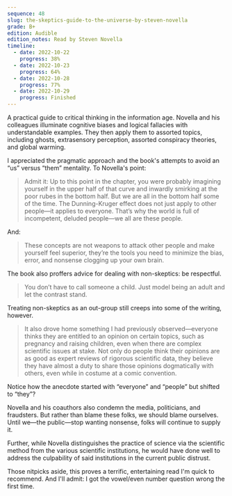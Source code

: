 ```yaml
---
sequence: 48
slug: the-skeptics-guide-to-the-universe-by-steven-novella
grade: B+
edition: Audible
edition_notes: Read by Steven Novella
timeline:
  - date: 2022-10-22
    progress: 38%
  - date: 2022-10-23
    progress: 64%
  - date: 2022-10-28
    progress: 77%
  - date: 2022-10-29
    progress: Finished
---
```


A practical guide to critical thinking in the information age. Novella and his colleagues illuminate cognitive biases and logical fallacies with understandable examples. They then apply them to assorted topics, including ghosts, extrasensory perception, assorted conspiracy theories, and global warming.

<!-- end -->

I appreciated the pragmatic approach and the book's attempts to avoid an “us” versus “them” mentality. To Novella's point:

> Admit it: Up to this point in the chapter, you were probably imagining yourself in the upper half of that curve and inwardly smirking at the poor rubes in the bottom half. But we are all in the bottom half some of the time. The Dunning-Kruger effect does not just apply to other people—it applies to everyone. That’s why the world is full of incompetent, deluded people—we all are these people.

And:

> These concepts are not weapons to attack other people and make yourself feel superior, they’re the tools you need to minimize the bias, error, and nonsense clogging up your own brain.

The book also proffers advice for dealing with non-skeptics: be respectful.

> You don’t have to call someone a child. Just model being an adult and let the contrast stand.

Treating non-skeptics as an out-group still creeps into some of the writing, however.

> It also drove home something I had previously observed—everyone thinks they are entitled to an opinion on certain topics, such as pregnancy and raising children, even when there are complex scientific issues at stake. Not only do people think their opinions are as good as expert reviews of rigorous scientific data, they believe they have almost a duty to share those opinions dogmatically with others, even while in costume at a comic convention.

Notice how the anecdote started with “everyone” and “people” but shifted to “they”?

Novella and his coauthors also condemn the media, politicians, and fraudsters. But rather than blame these folks, we should blame ourselves. Until we—the public—stop wanting nonsense, folks will continue to supply it.

Further, while Novella distinguishes the practice of science via the scientific method from the various scientific institutions, he would have done well to address the culpability of said institutions in the current public distrust.

Those nitpicks aside, this proves a terrific, entertaining read I'm quick to recommend. And I'll admit: I got the vowel/even number question wrong the first time.
